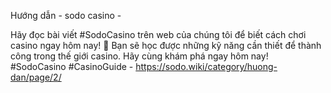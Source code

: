Hướng dẫn - sodo casino - 

Hãy đọc bài viết #SodoCasino trên web của chúng tôi để biết cách chơi casino ngay hôm nay! 🎰 Bạn sẽ học được những kỹ năng cần thiết để thành công trong thế giới casino. Hãy cùng khám phá ngay hôm nay! #SodoCasino #CasinoGuide - https://sodo.wiki/category/huong-dan/page/2/
